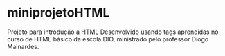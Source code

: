 # miniprojetoHTML
Projeto para introdução a HTML
Desenvolvido usando tags aprendidas no curso de HTML básico da escola DIO, ministrado pelo professor Diogo Mainardes.
